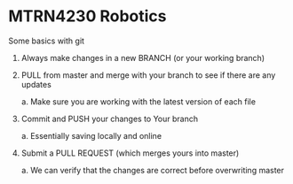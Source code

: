 # MTRN4230 Robotics

Some basics with git

1. Always make changes in a new BRANCH (or your working branch)

2. PULL from master and merge with your branch to see if there are any updates 
	
	a. Make sure you are working with the latest version of each file

3. Commit and PUSH your changes to Your branch 
	
	a. Essentially saving locally and online

4. Submit a PULL REQUEST (which merges yours into master) 
	
	a. We can verify that the changes are correct before overwriting master

